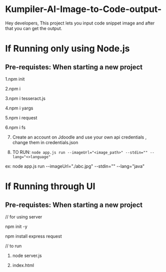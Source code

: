  # Kumpiler-AI-Image-to-Code-output-
Hey developers, This project lets you input code snippet image and after that you can get the output.

# If Running only using Node.js

## Pre-requistes: When starting a new project

1.npm init 

2.npm i

3.npm i tesseract.js

4.npm i yargs

5.npm i request

6.npm i fs

7. Create an account on Jdoodle and use your own api credentials , change them in credentials.json

8. TO RUN: ` node app.js run --imageUrl="<image_path>" --stdin="" --lang="<>language"  `

ex: node app.js run --imageUrl="./abc.jpg" --stdin="" --lang="java" 


# If Running through UI

## Pre-requistes: When starting a new project

// for using server 

npm init -y

npm install express request


// to run

1. node server.js

2. index.html

